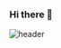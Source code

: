 ### Hi there 👋
![header](https://capsule-render.vercel.app/api?type=waving&color=auto&height=300&section=header&test=Rpgxp13&fontSize=70)
<!--
**rpgxp13/rpgxp13** is a ✨ _special_ ✨ repository because its `README.md` (this file) appears on your GitHub profile.

Here are some ideas to get you started:

- 🔭 I’m currently working on ...
- 🌱 I’m currently learning ...
- 👯 I’m looking to collaborate on ...
- 🤔 I’m looking for help with ...
- 💬 Ask me about ...
- 📫 How to reach me: ...
- 😄 Pronouns: ...
- ⚡ Fun fact: ...
-->
